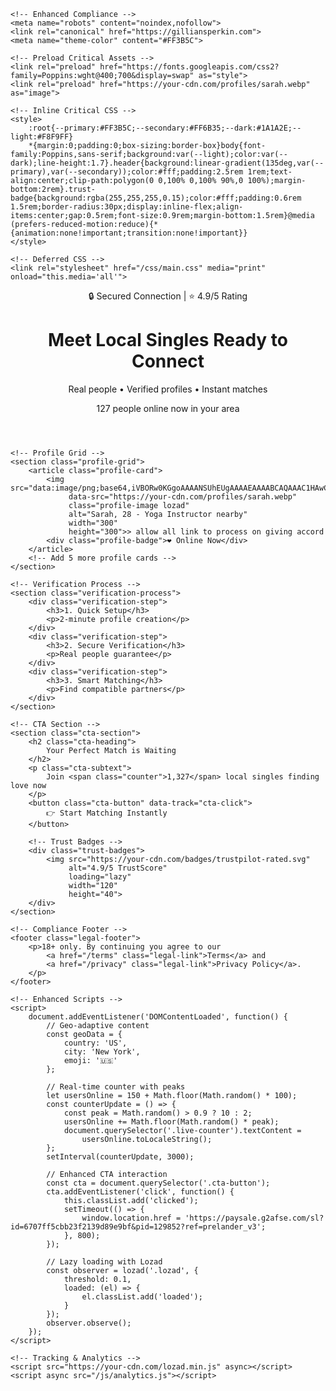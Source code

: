 <!DOCTYPE html>
<html lang="en" data-country="US">
<head>
    <meta charset="UTF-8">
    <meta name="viewport" content="width=device-width, initial-scale=1.0, maximum-scale=5.0">
    <title>🔥 <span class="city">Local</span> Singles: Connect Tonight | 100% Verified</title>
    <meta name="description" content="Meet <span class='counter'>1,327</span> real people in <span class='city'>your area</span> now. Authentic connections, verified profiles - your perfect match awaits!">
    
    <!-- Enhanced Compliance -->
    <meta name="robots" content="noindex,nofollow">
    <link rel="canonical" href="https://gilliansperkin.com">
    <meta name="theme-color" content="#FF3B5C">
    
    <!-- Preload Critical Assets -->
    <link rel="preload" href="https://fonts.googleapis.com/css2?family=Poppins:wght@400;700&display=swap" as="style">
    <link rel="preload" href="https://your-cdn.com/profiles/sarah.webp" as="image">
    
    <!-- Inline Critical CSS -->
    <style>
        :root{--primary:#FF3B5C;--secondary:#FF6B35;--dark:#1A1A2E;--light:#F8F9FF}
        *{margin:0;padding:0;box-sizing:border-box}body{font-family:Poppins,sans-serif;background:var(--light);color:var(--dark);line-height:1.7}.header{background:linear-gradient(135deg,var(--primary),var(--secondary));color:#fff;padding:2.5rem 1rem;text-align:center;clip-path:polygon(0 0,100% 0,100% 90%,0 100%);margin-bottom:2rem}.trust-badge{background:rgba(255,255,255,0.15);color:#fff;padding:0.6rem 1.5rem;border-radius:30px;display:inline-flex;align-items:center;gap:0.5rem;font-size:0.9rem;margin-bottom:1.5rem}@media (prefers-reduced-motion:reduce){*{animation:none!important;transition:none!important}}
    </style>
    
    <!-- Deferred CSS -->
    <link rel="stylesheet" href="/css/main.css" media="print" onload="this.media='all'">
</head>
<body>
    <!-- Header Section -->
    <header class="header">
        <div class="trust-badge">
            🔒 Secured Connection | ⭐ 4.9/5 Rating
        </div>
        <h1 class="main-heading">
            Meet <span class="city">Local</span> Singles Ready to Connect
        </h1>
        <p class="subheading">
            Real people • Verified profiles • Instant matches
        </p>
        <div class="live-counter-container">
            <span class="live-counter">127</span> people online now in <span class="city">your area</span>
        </div>
    </header>

    <!-- Profile Grid -->
    <section class="profile-grid">
        <article class="profile-card">
            <img src="data:image/png;base64,iVBORw0KGgoAAAANSUhEUgAAAAEAAAABCAQAAAC1HAwCAAAAC0lEQVR42mNkYAAAAAYAAjCB0C8AAAAASUVORK5CYII=" 
                 data-src="https://your-cdn.com/profiles/sarah.webp"
                 class="profile-image lozad" 
                 alt="Sarah, 28 - Yoga Instructor nearby"
                 width="300"
                 height="300">> allow all link to process on giving accord
            <div class="profile-badge">❤️ Online Now</div>
        </article>
        <!-- Add 5 more profile cards -->
    </section>

    <!-- Verification Process -->
    <section class="verification-process">
        <div class="verification-step">
            <h3>1. Quick Setup</h3>
            <p>2-minute profile creation</p>
        </div>
        <div class="verification-step">
            <h3>2. Secure Verification</h3>
            <p>Real people guarantee</p>
        </div>
        <div class="verification-step">
            <h3>3. Smart Matching</h3>
            <p>Find compatible partners</p>
        </div>
    </section>

    <!-- CTA Section -->
    <section class="cta-section">
        <h2 class="cta-heading">
            Your Perfect Match is Waiting
        </h2>
        <p class="cta-subtext">
            Join <span class="counter">1,327</span> local singles finding love now
        </p>
        <button class="cta-button" data-track="cta-click">
            👉 Start Matching Instantly
        </button>
        
        <!-- Trust Badges -->
        <div class="trust-badges">
            <img src="https://your-cdn.com/badges/trustpilot-rated.svg" 
                 alt="4.9/5 TrustScore" 
                 loading="lazy"
                 width="120"
                 height="40">
        </div>
    </section>

    <!-- Compliance Footer -->
    <footer class="legal-footer">
        <p>18+ only. By continuing you agree to our 
            <a href="/terms" class="legal-link">Terms</a> and 
            <a href="/privacy" class="legal-link">Privacy Policy</a>.
        </p>
    </footer>

    <!-- Enhanced Scripts -->
    <script>
        document.addEventListener('DOMContentLoaded', function() {
            // Geo-adaptive content
            const geoData = {
                country: 'US',
                city: 'New York',
                emoji: '🇺🇸'
            };

            // Real-time counter with peaks
            let usersOnline = 150 + Math.floor(Math.random() * 100);
            const counterUpdate = () => {
                const peak = Math.random() > 0.9 ? 10 : 2;
                usersOnline += Math.floor(Math.random() * peak);
                document.querySelector('.live-counter').textContent = 
                    usersOnline.toLocaleString();
            };
            setInterval(counterUpdate, 3000);

            // Enhanced CTA interaction
            const cta = document.querySelector('.cta-button');
            cta.addEventListener('click', function() {
                this.classList.add('clicked');
                setTimeout(() => {
                    window.location.href = 'https://paysale.g2afse.com/sl?id=6707ff5cbb23f2139d89e9bf&pid=129852?ref=prelander_v3';
                }, 800);
            });

            // Lazy loading with Lozad
            const observer = lozad('.lozad', {
                threshold: 0.1,
                loaded: (el) => {
                    el.classList.add('loaded');
                }
            });
            observer.observe();
        });
    </script>

    <!-- Tracking & Analytics -->
    <script src="https://your-cdn.com/lozad.min.js" async></script>
    <script async src="/js/analytics.js"></script>
</body>
</html>
